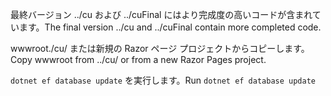 <span data-ttu-id="88d78-101">最終バージョン ../cu および ../cuFinal にはより完成度の高いコードが含まれています。</span><span class="sxs-lookup"><span data-stu-id="88d78-101">The final version ../cu and ../cuFinal contain more completed code.</span></span>

<span data-ttu-id="88d78-102">wwwroot./cu/ または新規の Razor ページ プロジェクトからコピーします。</span><span class="sxs-lookup"><span data-stu-id="88d78-102">Copy wwwroot from ../cu/ or from a new Razor Pages project.</span></span>

<span data-ttu-id="88d78-103">`dotnet ef database update` を実行します。</span><span class="sxs-lookup"><span data-stu-id="88d78-103">Run `dotnet ef database update`</span></span>
